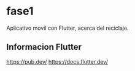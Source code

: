 # fase1

Aplicativo movil con Flutter, acerca del reciclaje.

## Informacion Flutter

https://pub.dev/
https://docs.flutter.dev/
